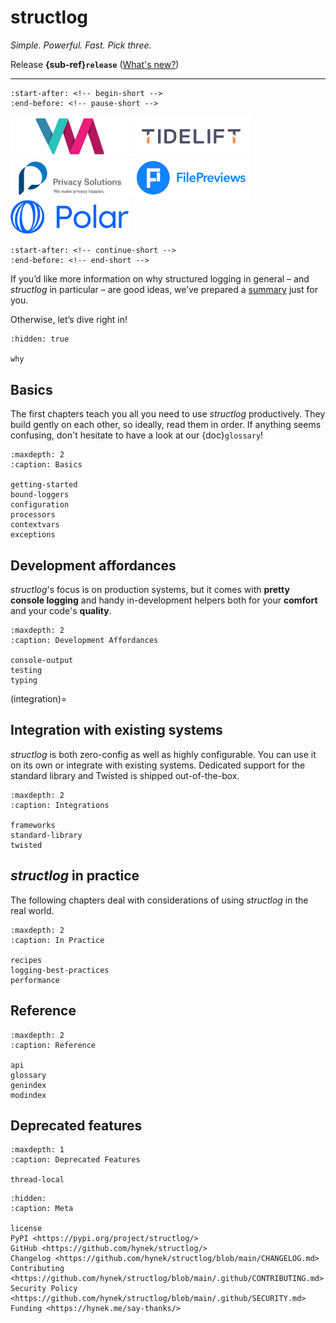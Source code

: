 # structlog

*Simple. Powerful. Fast. Pick three.*

Release **{sub-ref}`release`**  ([What's new?](https://github.com/hynek/structlog/blob/main/CHANGELOG.md))

---

```{include} ../README.md
:start-after: <!-- begin-short -->
:end-before: <!-- pause-short -->
```

<!-- [[[cog
# This is mainly called from RTD's pre_build job!

import pathlib, tomllib

for sponsor in tomllib.loads(pathlib.Path("pyproject.toml").read_text())["tool"]["sponcon"]["sponsors"]:
      print(f'<a href="{sponsor["url"]}"><img title="{sponsor["title"]}" src="_static/sponsors/{sponsor["img"]}" width="190" /></a>')
]]] -->
<a href="https://www.variomedia.de/"><img title="Variomedia AG" src="_static/sponsors/Variomedia.svg" width="190" /></a>
<a href="https://tidelift.com/?utm_source=lifter&utm_medium=referral&utm_campaign=hynek"><img title="Tidelift" src="_static/sponsors/Tidelift.svg" width="190" /></a>
<a href="https://privacy-solutions.org/"><img title="Privacy Solutions" src="_static/sponsors/Privacy-Solutions.svg" width="190" /></a>
<a href="https://filepreviews.io/"><img title="FilePreviews" src="_static/sponsors/FilePreviews.svg" width="190" /></a>
<a href="https://polar.sh/"><img title="Polar" src="_static/sponsors/Polar.svg" width="190" /></a>
<!-- [[[end]]] -->

```{include} ../README.md
:start-after: <!-- continue-short -->
:end-before: <!-- end-short -->
```

If you’d like more information on why structured logging in general – and *structlog* in particular – are good ideas, we’ve prepared a [summary](why.md) just for you.

Otherwise, let’s dive right in!

```{toctree}
:hidden: true

why
```


## Basics

The first chapters teach you all you need to use *structlog* productively.
They build gently on each other, so ideally, read them in order.
If anything seems confusing, don't hesitate to have a look at our {doc}`glossary`!


```{toctree}
:maxdepth: 2
:caption: Basics

getting-started
bound-loggers
configuration
processors
contextvars
exceptions
```


## Development affordances

*structlog*'s focus is on production systems, but it comes with **pretty console logging** and handy in-development helpers both for your **comfort** and your code's **quality**.

```{toctree}
:maxdepth: 2
:caption: Development Affordances

console-output
testing
typing
```

(integration)=

## Integration with existing systems

*structlog* is both zero-config as well as highly configurable.
You can use it on its own or integrate with existing systems.
Dedicated support for the standard library and Twisted is shipped out-of-the-box.

```{toctree}
:maxdepth: 2
:caption: Integrations

frameworks
standard-library
twisted
```


## *structlog* in practice

The following chapters deal with considerations of using *structlog* in the real world.


```{toctree}
:maxdepth: 2
:caption: In Practice

recipes
logging-best-practices
performance
```


## Reference

```{toctree}
:maxdepth: 2
:caption: Reference

api
glossary
genindex
modindex
```


## Deprecated features

```{toctree}
:maxdepth: 1
:caption: Deprecated Features

thread-local
```


```{toctree}
:hidden:
:caption: Meta

license
PyPI <https://pypi.org/project/structlog/>
GitHub <https://github.com/hynek/structlog/>
Changelog <https://github.com/hynek/structlog/blob/main/CHANGELOG.md>
Contributing <https://github.com/hynek/structlog/blob/main/.github/CONTRIBUTING.md>
Security Policy <https://github.com/hynek/structlog/blob/main/.github/SECURITY.md>
Funding <https://hynek.me/say-thanks/>
```
